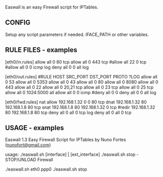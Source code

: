 
Easwall is an easy Firewall script for IPTables.

CONFIG
------

Setup any script parameters if needed.
IFACE_PATH or other variables.


RULE FILES - examples
----------------------

[eth0/in.rules]
allow all 0 80 tcp
allow all 0 443 tcp
#allow all 22 0 tcp
#allow all 0 0 icmp log
deny all 0 0 all log

[eth0/out.rules]
#RULE HOST SRC_PORT DST_PORT PROTO ?LOG
allow all 0 53
allow all 0 5353
allow all 0 43
allow all 0 80
allow all 0 8080
allow all 0 443
allow all 0 22
allow all 0 20,21 tcp
allow all 0 23 tcp
allow all 0 25 tcp
allow all 0 1024:5000 all
allow all 0 0 icmp
#deny all 0 0
deny all 0 0 all log

[eth0/fwd.rules]
nat
allow 192.168.1.32 0 0 80 tcp
dnat 192.168.1.32 80 192.168.1.8 80 tcp
snat 192.168.1.8 80 192.168.1.32 0 tcp
#redir 192.168.1.32 80 192.168.1.8 80 tcp
deny all 0 all 0 tcp log
deny all 0 all 0 tcp

USAGE - examples
----------------

Easwall 1.3    Easy Firewall Script for IPTables
               by Nuno Fortes (nunofort@gmail.com)

usage: ./easwall.sh [interface] | [ext_interface]
       ./easwall.sh stop - STOP/UNLOAD Firewall


./easwall.sh eth0 ppp0
./easwall.sh stop

